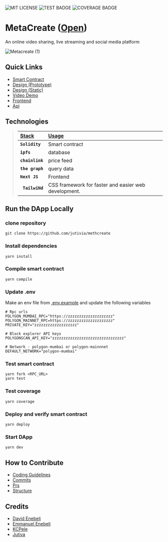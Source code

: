 ![MIT LICENSE](https://badgen.net//badge/license/MIT/green) ![TEST BADGE](https://img.shields.io/badge/Test%3F-PASSING-green.svg) ![COVERAGE BADGE](https://img.shields.io/badge/Coverage%3F-97.14-green.svg)

# MetaCreate ([Open](https://methcreate-client.vercel.app/))

<p align="justify">
An online video sharing, live streaming and social media platform
</p>

![Metacreate (1)](https://user-images.githubusercontent.com/76119744/205514424-31bc505b-d944-4800-943c-9fa4a5141763.png)

## Quick Links

- [Smart Contract](https://mumbai.polygonscan.com/address/0x007fF1Fc2709f6eCedAB3021804f0C330c83eA72#code)
- [Design (Prototype)](https://www.figma.com/proto/Jndsu86Dt4QeefBEdPlI5z/UI-screens?node-id=168%3A16666&scaling=scale-down-width&page-id=1%3A4&starting-point-node-id=168%3A16666)
- [Design (Static)](https://www.figma.com/file/Jndsu86Dt4QeefBEdPlI5z/UI-screens?node-id=1%3A4&t=CQKrpaTwpeuRz6V6-3)
- [Video Demo](https://www.loom.com/share/fd1937f323ec447cab83191466aa75d7)
- [Frontend](https://methcreate-client.vercel.app/)
- [Api](https://video-api-08tf.onrender.com/)

## Technologies

> | <b><u>Stack</u></b> | <b><u>Usage</u></b>                                  |
> | :------------------ | :--------------------------------------------------- |
> | **`Solidity`**      | Smart contract                                       |
> | **`ipfs`**          | database                                             |
> | **`chainlink`**     | price feed                                           |
> | **`the graph`**     | query data                                           |
> | **`Next JS`**       | Frontend                                             |
> | **` TailwiNd`**     | CSS framework for faster and easier web development. |

## Run the DApp Locally

### clone repository

```
git clone https://github.com/jutivia/methcreate
```

### Install dependencies

```
yarn install
```

### Compile smart contract

```
yarn compile
```

### Update .env

Make an env file from [.env.example](packages/hardhat/.env.example)
and update the following variables

```
# Rpc urls
POLYGON_MUMBAI_RPC="https://zzzzzzzzzzzzzzzzzzzz"
POLYGON_MAINNET_RPC=https://zzzzzzzzzzzzzzzzzzzz"
PRIVATE_KEY="zzzzzzzzzzzzzzzzzzz"

# Block explorer API keys
POLYGONSCAN_API_KEY="zzzzzzzzzzzzzzzzzzzzzzzzzzzzzzzz"

# Network - polygon-mumbai or polygon-mainnnet
DEFAULT_NETWORK="polygon-mumbai"
```

### Test smart contract

```
yarn fork <RPC_URL>
yarn test
```

### Test coverage

```
yarn coverage
```

### Deploy and verify smart contract

```
yarn deploy
```

### Start DApp

```
yarn dev
```

## How to Contribute

- [Coding Guidelines](CONTRIBUTIONS/CODING_GUIDELINES.md)
- [Commits](CONTRIBUTIONS/COMMITS.md)
- [Prs](CONTRIBUTIONS/PRs.md)
- [Structure](CONTRIBUTIONS/STRUCTURE.md)

## Credits

- [David Enebeli](https://github.com/havidtech)
- [Emmanuel Enebeli ](https://github.com/EnebeliEmmanuel)
- [KCPele](https://github.com/KcPele)
- [Jutiva](https://github.com/jutivia)
